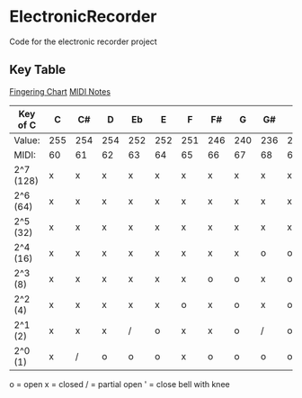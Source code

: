 # ElectronicRecorder
Code for the electronic recorder project


## Key Table

[Fingering Chart](http://www.prescottworkshop.com/bar_finger_c.pdf)
[MIDI Notes](https://newt.phys.unsw.edu.au/jw/notes.html)

| Key of C  | C | C#| D | Eb| E | F | F#| G | G#| A | Bb| B | C | C#| D | Eb| E | F | F#| G | G#| A | Bb| B | C | C#| D |
|-----------|---|---|---|---|---|---|---|---|---|---|---|---|---|---|---|---|---|---|---|---|---|---|---|---|---|---|---|
| Value:    |255|254|254|252|252|251|246|240|236|224|216|192|160| 96| 32| 62|124|122|116|112|104| 96|102|108| 76| 90| 90|
|MIDI:      | 60| 61| 62| 63| 64| 65| 66| 67| 68| 69| 70| 71| 72| 73| 74| 75| 76| 77| 78| 79| 80| 81| 82| 83| 84| 85| 86|
| 2^7 (128) | x | x | x | x | x | x | x | x | x | x | x | x | x | o | o | o | / | / | / | / | / | / | / | / | / | / | / |
| 2^6 (64)  | x | x | x | x | x | x | x | x | x | x | x | x | o | x | o | o | x | x | x | x | x | x | x | x | x | x | x |
| 2^5 (32)  | x | x | x | x | x | x | x | x | x | x | o | o | x | x | x | x | x | x | x | x | x | x | x | x | o | o | o |
| 2^4 (16)  | x | x | x | x | x | x | x | x | o | o | x | o | o | o | o | x | x | x | x | x | o | o | o | o | o | x | x |
| 2^3 (8)   | x | x | x | x | x | x | o | o | x | o | x | o | o | o | o | x | x | x | o | o | x | o | o | x | x | x | x |
| 2^2 (4)   | x | x | x | x | x | o | x | o | x | o | o | o | o | o | o | x | x | o | x | o | o | o | x | x | x | o | o |
| 2^1 (2)   | x | x | x | / | o | x | x | o | / | o | o | o | o | o | o | x | o | x | o | o | o | o | x | o | o | x | x |
| 2^0 (1)   | x | / | o | o | o | x | o | o | o | o | o | o | o | o | o | o | o | o | o | o | o | o | / | o | o | x'| / |

o = open
x = closed
/ = partial open
' = close bell with knee
